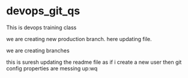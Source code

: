 # devops_git_qs
 This is devops training class


 we are creating new production branch.
  here updating file.

 we are creating branches

this is suresh updating the readme file as 
if i create a new user then git config properties are messing up:wq

